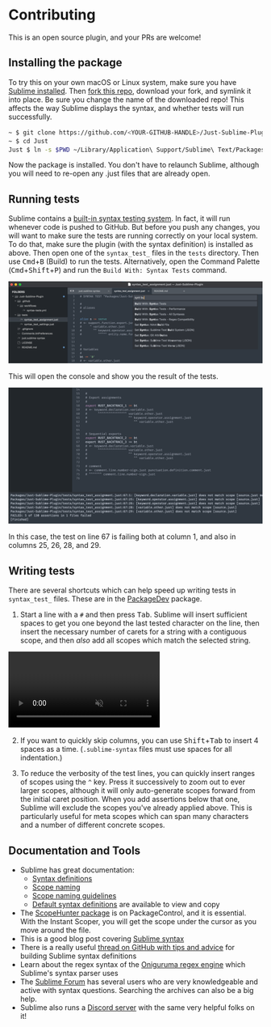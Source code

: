 # Contributing

This is an open source plugin, and your PRs are welcome!

## Installing the package
To try this on your own macOS or Linux system, make sure you have [Sublime installed](https://www.sublimetext.com/download). Then [fork this repo](https://github.com/nk9/Just-Sublime-Plugin/fork), download your fork, and symlink it into place. Be sure you change the name of the downloaded repo! This affects the way Sublime displays the syntax, and whether tests will run successfully.

```bash
~ $ git clone https://github.com/<YOUR-GITHUB-HANDLE>/Just-Sublime-Plugin.git Just
~ $ cd Just
Just $ ln -s $PWD ~/Library/Application\ Support/Sublime\ Text/Packages/Just
```

Now the package is installed. You don't have to relaunch Sublime, although you will need to re-open any .just files that are already open.

## Running tests
Sublime contains a [built-in syntax testing system](https://www.sublimetext.com/docs/syntax.html#testing). In fact, it will run whenever code is pushed to GitHub. But before you push any changes, you will want to make sure the tests are running correctly on your local system. To do that, make sure the plugin (with the syntax definition) is installed as above. Then open one of the `syntax_test_` files in the `tests` directory. Then use <kbd>Cmd</kbd>+<kbd>B</kbd> (Build) to run the tests. Alternatively, open the Command Palette (<kbd>Cmd</kbd>+<kbd>Shift</kbd>+<kbd>P</kbd>) and run the `Build With: Syntax Tests` command.

![Using the Sublime Command Palette to run syntax tests](assets/build_with_syntax_tests.png)

This will open the console and show you the result of the tests.

![Results of the syntax tests appear in the Sublime console](assets/syntax_test_results.png)

In this case, the test on line 67 is failing both at column 1, and also in columns 25, 26, 28, and 29.

## Writing tests

There are several shortcuts which can help speed up writing tests in `syntax_test_` files. These are in the [PackageDev](https://github.com/SublimeText/PackageDev) package.

1. Start a line with a `#` and then press <kbd>Tab</kbd>. Sublime will insert sufficient spaces to get you one beyond the last tested character on the line, then insert the necessary number of carets for a string with a contiguous scope, and then *also* add all scopes which match the selected string.

<video src="/Users/nick/Projects/OSS/Just/assets/tab_key_tests.webm" autoplay loop muted></video>

2. If you want to quickly skip columns, you can use <kbd>Shift</kbd>+<kbd>Tab</kbd> to insert 4 spaces as a time. (`.sublime-syntax` files must use spaces for all indentation.)

3. To reduce the verbosity of the test lines, you can quickly insert ranges of scopes using the `^` key. Press it successively to zoom out to ever larger scopes, although it will only auto-generate scopes forward from the initial caret position. When you add assertions below that one, Sublime will exclude the scopes you've already applied above. This is particularly useful for meta scopes which can span many characters and a number of different concrete scopes.



## Documentation and Tools

- Sublime has great documentation:
    + [Syntax definitions](https://www.sublimetext.com/docs/syntax.html)
    + [Scope naming](https://www.sublimetext.com/docs/scope_naming.html)
    + [Scope naming guidelines](https://github.com/SublimeText/ScopeNamingGuidelines)
    + [Default syntax definitions](https://github.com/sublimehq/Packages/blob/master/Python/Python.sublime-syntax) are available to view and copy
- The [ScopeHunter package](https://packagecontrol.io/packages/ScopeHunter) is on PackageControl, and it is essential. With the Instant Scoper, you will get the scope under the cursor as you move around the file.
- This is a good blog post covering [Sublime syntax](https://haggainuchi.com/sublime.html)
- There is a really useful [thread on GitHub with tips and advice](https://github.com/sublimehq/Packages/issues/757) for building Sublime syntax definitions
- Learn about the regex syntax of the [Oniguruma regex engine](https://github.com/kkos/oniguruma/blob/master/doc/RE) which Sublime's syntax parser uses
- The [Sublime Forum](https://forum.sublimetext.com) has several users who are very knowledgeable and active with syntax questions. Searching the archives can also be a big help.
- Sublime also runs a [Discord server](https://discord.gg/D43Pecu) with the same very helpful folks on it!
